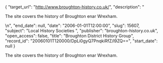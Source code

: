 {
  "target_url": "http://www.broughton-history.co.uk/", 
  "description": "<p>The site covers the history of Broughton enar Wrexham.</p>\n", 
  "end_date": null, 
  "date": "2006-01-01T12:00:00", 
  "slug": 15607, 
  "subject": "Local History Societies ", 
  "publisher": "broughton-history.co.uk", 
  "open_access": false, 
  "title": "Broughton District History Group", 
  "record_id": "20060101T120000/DpLi0gyQ7PnqkiRfZ/l9ZQ==", 
  "start_date": null
}

<p>The site covers the history of Broughton enar Wrexham.</p>
